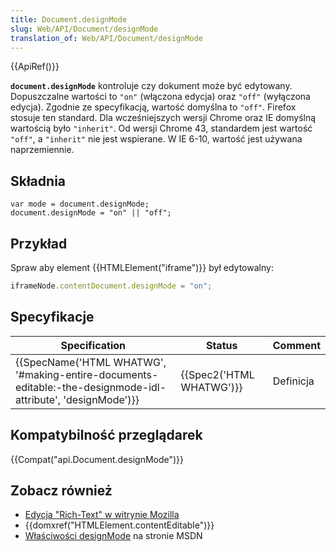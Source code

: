 ```yaml
---
title: Document.designMode
slug: Web/API/Document/designMode
translation_of: Web/API/Document/designMode
---
```

{{ApiRef()}}

**`document.designMode`** kontroluje czy dokument może być edytowany. Dopuszczalne wartości to `"on"` (włączona edycja) oraz `"off"` (wyłączona edycja). Zgodnie ze specyfikacją, wartość domyślna to `"off"`. Firefox stosuje ten standard. Dla wcześniejszych wersji Chrome oraz IE domyślną wartością było `"inherit"`. Od wersji Chrome 43, standardem jest wartość `"off"`, a `"inherit"` nie jest wspierane. W IE 6-10, wartość jest używana naprzemiennie.

## Składnia

    var mode = document.designMode;
    document.designMode = "on" || "off";

## Przykład

Spraw aby element {{HTMLElement("iframe")}} był edytowalny:

```js
iframeNode.contentDocument.designMode = "on";
```

## Specyfikacje

| Specification                                                                                                                                    | Status                           | Comment   |
| ------------------------------------------------------------------------------------------------------------------------------------------------ | -------------------------------- | --------- |
| {{SpecName('HTML WHATWG', '#making-entire-documents-editable:-the-designmode-idl-attribute', 'designMode')}} | {{Spec2('HTML WHATWG')}} | Definicja |

## Kompatybilność przeglądarek

{{Compat("api.Document.designMode")}}

## Zobacz również

- [Edycja "Rich-Text" w witrynie Mozilla](/pl/docs/Rich-Text_Editing_in_Mozilla)
- {{domxref("HTMLElement.contentEditable")}}
- [Właściwości designMode](<https://msdn.microsoft.com/en-us/library/ms533720(v=vs.85).aspx>) na stronie MSDN
